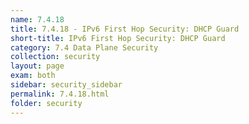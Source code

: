 ```yaml
---
name: 7.4.18
title: 7.4.18 - IPv6 First Hop Security: DHCP Guard
short-title: IPv6 First Hop Security: DHCP Guard
category: 7.4 Data Plane Security
collection: security
layout: page
exam: both
sidebar: security_sidebar
permalink: 7.4.18.html
folder: security
---
```

